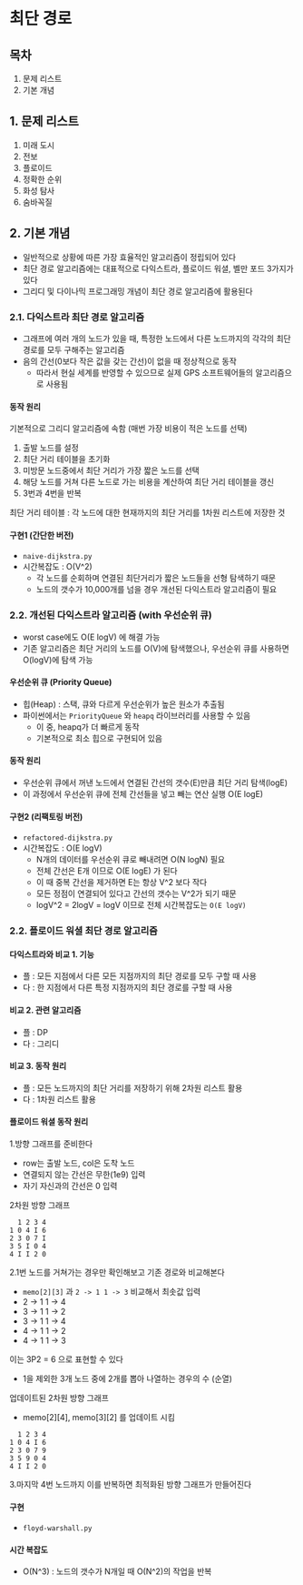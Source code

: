 # 최단 경로

## 목차

1. 문제 리스트
2. 기본 개념

## 1. 문제 리스트

1. 미래 도시
2. 전보
3. 플로이드
4. 정확한 순위
5. 화성 탐사
6. 숨바꼭질

## 2. 기본 개념

- 일반적으로 상황에 따른 가장 효율적인 알고리즘이 정립되어 있다
- 최단 경로 알고리즘에는 대표적으로 다익스트라, 플로이드 워셜, 벨만 포드 3가지가 있다
- 그리디 및 다이나믹 프로그래밍 개념이 최단 경로 알고리즘에 활용된다

### 2.1. 다익스트라 최단 경로 알고리즘

- 그래프에 여러 개의 노드가 있을 때, 특정한 노드에서 다른 노드까지의 각각의 최단 경로를 모두 구해주는 알고리즘
- 음의 간선(0보다 작은 값을 갖는 간선)이 없을 때 정상적으로 동작
  - 따라서 현실 세계를 반영할 수 있으므로 실제 GPS 소프트웨어들의 알고리즘으로 사용됨

#### 동작 원리

기본적으로 그리디 알고리즘에 속함 (매번 가장 비용이 적은 노드를 선택)

1. 출발 노드를 설정
2. 최단 거리 테이블을 초기화
3. 미방문 노드중에서 최단 거리가 가장 짧은 노드를 선택
4. 해당 노드를 거쳐 다른 노드로 가는 비용을 계산하여 최단 거리 테이블을 갱신
5. 3번과 4번을 반복

최단 거리 테이블 : 각 노드에 대한 현재까지의 최단 거리를 1차원 리스트에 저장한 것

#### 구현1 (간단한 버전)

- `naive-dijkstra.py`
- 시간복잡도 : O(V^2)
  - 각 노드를 순회하며 연결된 최단거리가 짧은 노드들을 선형 탐색하기 때문
  - 노드의 갯수가 10,000개를 넘을 경우 개선된 다익스트라 알고리즘이 필요

### 2.2. 개선된 다익스트라 알고리즘 (with 우선순위 큐)

- worst case에도 O(E logV) 에 해결 가능
- 기존 알고리즘은 최단 거리의 노드를 O(V)에 탐색했으나, 우선순위 큐를 사용하면 O(logV)에 탐색 가능

#### 우선순위 큐 (Priority Queue)

- 힙(Heap) : 스택, 큐와 다르게 우선순위가 높은 원소가 추출됨
- 파이썬에서는 `PriorityQueue` 와 `heapq` 라이브러리를 사용할 수 있음
  - 이 중, heapq가 더 빠르게 동작
  - 기본적으로 최소 힙으로 구현되어 있음

#### 동작 원리

- 우선순위 큐에서 꺼낸 노드에서 연결된 간선의 갯수(E)만큼 최단 거리 탐색(logE)
- 이 과정에서 우선순위 큐에 전체 간선들을 넣고 빼는 연산 실행 O(E logE)

#### 구현2 (리팩토링 버전)

- `refactored-dijkstra.py`
- 시간복잡도 : O(E logV)
  - N개의 데이터를 우선순위 큐로 빼내려면 O(N logN) 필요
  - 전체 간선은 E개 이므로 O(E logE) 가 된다
  - 이 때 중복 간선을 제거하면 E는 항상 V^2 보다 작다
  - 모든 정점이 연결되어 있다고 간선의 갯수는 V^2가 되기 때문
  - logV^2 = 2logV = logV 이므로 전체 시간복잡도는 `O(E logV)`

### 2.2. 플로이드 워셜 최단 경로 알고리즘

#### 다익스트라와 비교 1. 기능

- 플 : 모든 지점에서 다른 모든 지점까지의 최단 경로를 모두 구할 때 사용
- 다 : 한 지점에서 다른 특정 지점까지의 최단 경로를 구할 때 사용

#### 비교 2. 관련 알고리즘

- 플 : DP
- 다 : 그리디

#### 비교 3. 동작 원리

- 플 : 모든 노드까지의 최단 거리를 저장하기 위해 2차원 리스트 활용
- 다 : 1차원 리스트 활용

#### 플로이드 워셜 동작 원리

1.방향 그래프를 준비한다

- row는 출발 노드, col은 도착 노드
- 연결되지 않는 간선은 무한(1e9) 입력
- 자기 자신과의 간선은 0 입력

2차원 방향 그래프

```
  1 2 3 4
1 0 4 I 6
2 3 0 7 I
3 5 I 0 4
4 I I 2 0
```

2.1번 노드를 거쳐가는 경우만 확인해보고 기존 경로와 비교해본다

- `memo[2][3]` 과 `2 -> 1 1 -> 3` 비교해서 최솟값 입력
- 2 -> 1 1 -> 4
- 3 -> 1 1 -> 2
- 3 -> 1 1 -> 4
- 4 -> 1 1 -> 2
- 4 -> 1 1 -> 3

이는 3P2 = 6 으로 표현할 수 있다

- 1을 제외한 3개 노드 중에 2개를 뽑아 나열하는 경우의 수 (순열)

업데이트된 2차원 방향 그래프

- memo[2][4], memo[3][2] 를 업데이트 시킴

```
  1 2 3 4
1 0 4 I 6
2 3 0 7 9
3 5 9 0 4
4 I I 2 0
```

3.마지막 4번 노드까지 이를 반복하면 최적화된 방향 그래프가 만들어진다

#### 구현

- `floyd-warshall.py`

#### 시간 복잡도

- O(N^3) : 노드의 갯수가 N개일 때 O(N^2)의 작업을 반복
